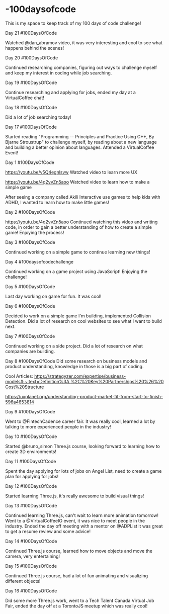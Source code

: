 # -100daysofcode

This is my space to keep track of my 100 days of code challenge!

Day 21 #100DaysOfCode 

Watched @dan_abramov video, it was very interesting and cool to see what happens behind the scenes!

Day 20 #100DaysOfCode 

Continued researching companies, figuring out ways to challenge myself and keep my interest in coding while job searching.

Day 19 #100DaysOfCode 

Continue researching and applying for jobs, ended my day at a VirtualCoffee chat!

Day 18 #100DaysOfCode

Did a lot of job searching today!

Day 17 #100DaysOfCode 

Started reading "Programming -- Principles and Practice Using C++, By Bjarne Stroustrup" to challenge myself, by reading about a new language and building a better opinion about languages. Attended a VirtualCoffee Event!

Day 1 #100DaysOfCode 

https://youtu.be/v5Q4egnlsvw
Watched video to learn more UX

https://youtu.be/4q2vvZn5aoo
Watched video to learn how to make a simple game

After seeing a company called Akili Interactive use games to help kids with ADHD, I wanted to learn how to make little games!

Day 2 #100DaysOfCode 

https://youtu.be/4q2vvZn5aoo
Continued watching this video and writing code, in order to gain a better understanding of how to create a simple game! Enjoying the process!

Day 3 #100DaysOfCode 

Continued working on a simple game to continue learning new things!

Day 4 #100daysofcodechallenge 

Continued working on a game project using JavaScript! Enjoying the challenge!

Day 5 #100DaysOfCode 

Last day working on game for fun. It was cool!

Day 6 #100DaysOfCode 

Decided to work on a simple game I'm building, implemented Collision Detection. Did a lot of research on cool websites to see what I want to build next.

Day 7 #100DaysOfCode 

Continued working on a side project. Did a lot of research on what companies are building.

Day 8 #100DaysOfCode 
Did some research on business models and product understanding, knowledge in those is a big part of coding.

Cool Articles: 
https://strategyzer.com/expertise/business-models#:~:text=Definition%3A,%2C%20Key%20Partnerships%20%26%20Cost%20Structure

https://uxplanet.org/understanding-product-market-fit-from-start-to-finish-596a4653814

Day 9 #100DaysOfCode 

Went to @FintechCadence career fair. It was really cool, learned a lot by talking to more experienced people in the industry!

Day 10 #100DaysOfCode 

Started @bruno_simon Three.js course, looking forward to learning how to create 3D environments!

Day 11 #100DaysOfCode 

Spent the day applying for lots of jobs on Angel List, need to create a game plan for applying for jobs!

Day 12 #100DaysOfCode 

Started learning Three.js, it's really awesome to build visual things!

Day 13 #100DaysOfCode 

Continued learning Three.js, can't wait to learn more animation tomorrow! Went to a @VirtualCoffeeIO event, it was nice to meet people in the industry. Ended the day off meeting with a mentor on @ADPList it was great to get a resume review and some advice!

Day 14 #100DaysOfCode 

Continued Three.js course, learned how to move objects and move the camera, very entertaining!

Day 15 #100DaysOfCode 

Continued Three.js course, had a lot of fun animating and visualizing different objects!

Day 16 #100DaysOfCode 

Did some more Three.js work, went to a Tech Talent Canada Virtual Job Fair, ended the day off at a TorontoJS meetup which was really cool!

















